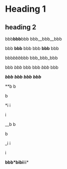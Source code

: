 Heading 1
======
heading 2
-------

bbb**bbb**bbb
bbb__bbb__bbb

bbb **bbb** bbb
bbb __bbb__ bbb

bbb*bbb*bbb
bbb_bbb_bbb

bbb *bbb* bbb
bbb _bbb_ bbb

***bbb***
___bbb___
_**bbb**_
__*bbb*__

**b
b

b

*i
i

i

__b
b

b

_i
i

i

**bbb*bibi**iii*